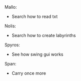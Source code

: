 Mallo:
- Search how to read txt
 
Nolis:
- Search how to create labyrinths

Spyros:
- See how swing gui works

Span:
- Carry once more
